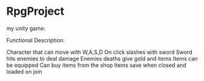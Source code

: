 # RpgProject

my unity game:

Functional Description:

Character that can move with W,A,S,D
On click slashes with sword
Sword hits enemies to deal damage
Enemies deaths give gold and items
Items can be equipped
Can buy items from the shop
Items save when closed and loaded on join
